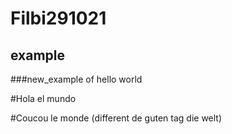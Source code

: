 # Filbi291021
## example
###new_example of hello world

#Hola el mundo

#Coucou le monde (different de guten tag die welt)

